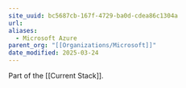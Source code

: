 ```yaml
---
site_uuid: bc5687cb-167f-4729-ba0d-cdea86c1304a
url: 
aliases:
  - Microsoft Azure
parent_org: "[[Organizations/Microsoft]]"
date_modified: 2025-03-24
---
```



Part of the [[Current Stack]].